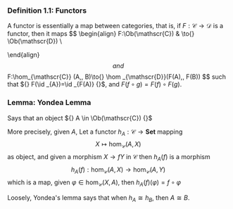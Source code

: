 ### Definition 1.1: Functors
A functor is essentially a map between categories, that is, if ${} F: \mathscr{C} \to{}\mathscr{D} {}$ is a functor, then it maps
$$
\begin{align}
 F:\Ob(\mathscr{C}) &  \to{} \Ob(\mathscr{D}) \\
  
 \end{align}
$$
and
$$
F:\hom_{\mathscr{C}} (A,\, B)\to{} \hom _{\mathscr{D}}(F(A),\, F(B))
$$
such that ${} F(\id _{A})=\id _{F(A)} {}$, and ${} F(f \circ  g)= F(f) \circ  F(g) {}$. 
### Lemma: Yondea Lemma
Says that an object ${} A \in \Ob(\mathscr{C}) {}$ 


More precisely, given ${} A {}$, Let a functor ${} h_{A}:\mathscr{C} \to{} \mathbf{Set}  {}$ mapping 
$$
X\mapsto \hom _{\mathscr{C}}(A,\, X)
$$
as object, and given a morphism ${} X \to{f}Y {}$ in ${} \mathscr{C} {}$ then ${} h_{A}(f) {}$ is a morphism
$$
h_{A}(f):\hom _{\mathscr{C}}(A,\, X) \to{}\hom _{\mathscr{C}}(A,\, Y)
$$
which is a map, given ${} \varphi \in \hom _{\mathscr{C}}(X,\, A) {}$, then ${} h_{A}(f)(\varphi)=f \circ \varphi {}$

Loosely, Yondea's lemma says that when ${} h_{A} \cong  h_{B} {}$, then $A \cong B {}$. 